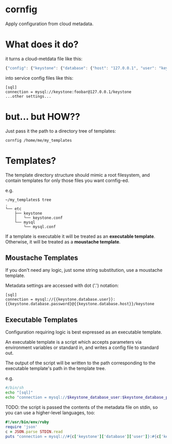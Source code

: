 cornfig
=======

Apply configuration from cloud metadata.


# What does it do?

it turns a cloud-metdata file like this:
```javascript
{"config": {"keystone": {"database": {"host": "127.0.0.1", "user": "keystone", "password": "foobar"}}}}
```
into service config files like this:
```
[sql]
connection = mysql://keystone:foobar@127.0.0.1/keystone
...other settings...
```

# but... but HOW??

Just pass it the path to a directory tree of templates:
```
cornfig /home/me/my_templates
```

# Templates?

The template directory structure should mimic a root filesystem, and contain templates for only those files you want cornfig-ed.

e.g.
```
~/my_templates$ tree
.
└── etc
    ├── keystone
    │   └── keystone.conf
    └── mysql
        └── mysql.conf
```

If a template is executable it will be treated as an **executable template**.
Otherwise, it will be treated as a **moustache template**.

## Moustache Templates

If you don't need any logic, just some string substitution, use a moustache template.

Metadata settings are accessed with dot ('.') notation:

```
[sql]
connection = mysql://{{keystone.database.user}}:{{keystone.database.password}@{{keystone.database.host}}/keystone
```

## Executable Templates

Configuration requiring logic is best expressed as an executable template.

An executable template is a script which accepts parameters via environment variables or standard in, and writes a config file to standard out.

The output of the script will be written to the path corresponding to the executable template's path in the template tree.

e.g.
```bash
#/bin/sh
echo "[sql]"
echo "connection = mysql://$keystone_database_user:$keystone_database_password@$keystone_database_user/keystone"
```

TODO: the script is passed the contents of the metadata file on stdin, so you can use a higher-level languages, too:
```ruby
#!/usr/bin/env/ruby
require 'json'
c = JSON.parse STDIN.read
puts "connection = mysql://#{c['keystone']['database']['user']}:#{c['keystone']['database']['password']}@#{c['keystone']['database']['host']}/keystone"
```

